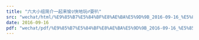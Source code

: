 ```yaml
---
title: "六大小组简介一起来愉♀快地玩♂耍叭"
src: "wechat/html/%E9%85%B7%E5%84%BF%E8%AE%BA%E5%9D%9B_2016-09-16_%E5%85%AD%E5%A4%A7%E5%B0%8F%E7%BB%84%E7%AE%80%E4%BB%8B%E4%B8%80%E8%B5%B7%E6%9D%A5%E6%84%89%E2%99%80%E5%BF%AB%E5%9C%B0%E7%8E%A9%E2%99%82%E8%80%8D%E5%8F%AD.html"
date: 2016-09-16
pdf: "wechat/pdf/%E9%85%B7%E5%84%BF%E8%AE%BA%E5%9D%9B_2016-09-16_%E5%85%AD%E5%A4%A7%E5%B0%8F%E7%BB%84%E7%AE%80%E4%BB%8B%E4%B8%80%E8%B5%B7%E6%9D%A5%E6%84%89%E2%99%80%E5%BF%AB%E5%9C%B0%E7%8E%A9%E2%99%82%E8%80%8D%E5%8F%AD.pdf"
---
```

